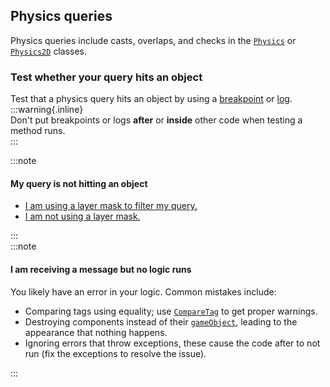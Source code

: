 ## Physics queries
Physics queries include casts, overlaps, and checks in the [`Physics`](https://docs.unity3d.com/ScriptReference/Physics.html) or [`Physics2D`](https://docs.unity3d.com/ScriptReference/Physics2D.html) classes.

### Test whether your query hits an object
Test that a physics query hits an object by using a [breakpoint](Debugging/Debugger.md) or [log](Debugging/Logging/How-to.md).  
:::warning{.inline}  
Don't put breakpoints or logs **after** or **inside** other code when testing a method runs.  
:::

:::note
#### My query is not hitting an object
- [I am using a layer mask to filter my query.](Physics%20Queries/Layer%20Masks.md)
- [I am not using a layer mask.](Physics%20Queries/2D%20Or%203D.md)

:::  
:::note
#### I am receiving a message but no logic runs
You likely have an error in your logic. Common mistakes include:
- Comparing tags using equality; use [`CompareTag`](https://docs.unity3d.com/ScriptReference/GameObject.CompareTag.html) to get proper warnings.
- Destroying components instead of their [`gameObject`](https://docs.unity3d.com/ScriptReference/Component-gameObject.html), leading to the appearance that nothing happens.
- Ignoring errors that throw exceptions, these cause the code after to not run (fix the exceptions to resolve the issue).

:::